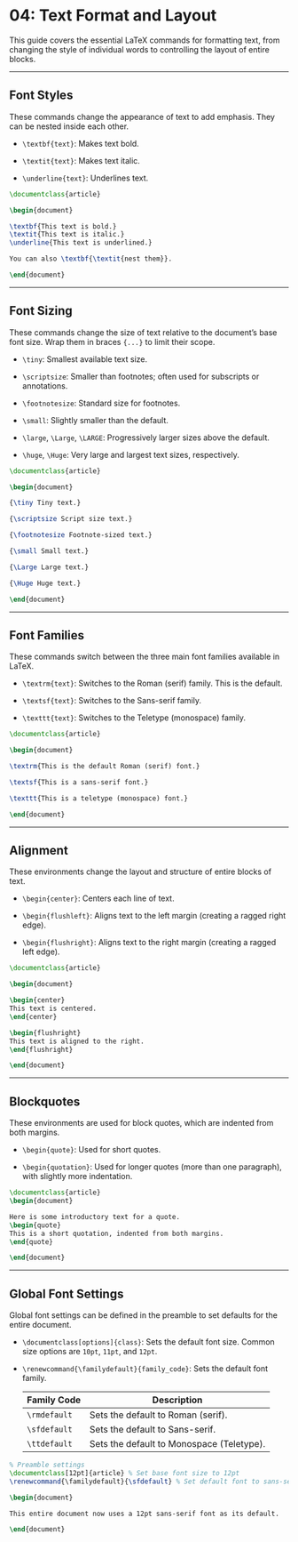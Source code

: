 # 04: Text Format and Layout

This guide covers the essential LaTeX commands for formatting text, from changing the style of individual words to controlling the layout of entire blocks.

---

## Font Styles

These commands change the appearance of text to add emphasis. They can be nested inside each other.

- `\textbf{text}`: Makes text bold.

- `\textit{text}`: Makes text italic.

- `\underline{text}`: Underlines text.

```latex
\documentclass{article}

\begin{document}

\textbf{This text is bold.}
\textit{This text is italic.}
\underline{This text is underlined.}

You can also \textbf{\textit{nest them}}.

\end{document}
```

---

## Font Sizing

These commands change the size of text relative to the document’s base font size. Wrap them in braces `{...}` to limit their scope.

- `\tiny`: Smallest available text size.

- `\scriptsize`: Smaller than footnotes; often used for subscripts or annotations.

- `\footnotesize`: Standard size for footnotes.

- `\small`: Slightly smaller than the default.

- `\large`, `\Large`, `\LARGE`: Progressively larger sizes above the default.

- `\huge`, `\Huge`: Very large and largest text sizes, respectively.

```latex
\documentclass{article}

\begin{document}

{\tiny Tiny text.}

{\scriptsize Script size text.}

{\footnotesize Footnote-sized text.}

{\small Small text.}

{\Large Large text.}

{\Huge Huge text.}

\end{document}
```

---

## Font Families

These commands switch between the three main font families available in LaTeX.

- `\textrm{text}`: Switches to the Roman (serif) family. This is the default.

- `\textsf{text}`: Switches to the Sans-serif family.

- `\texttt{text}`: Switches to the Teletype (monospace) family.

```latex
\documentclass{article}

\begin{document}

\textrm{This is the default Roman (serif) font.}

\textsf{This is a sans-serif font.}

\texttt{This is a teletype (monospace) font.}

\end{document}
```

---

## Alignment

These environments change the layout and structure of entire blocks of text.

- `\begin{center}`: Centers each line of text.
  
- `\begin{flushleft}`: Aligns text to the left margin (creating a ragged right edge).
  
- `\begin{flushright}`: Aligns text to the right margin (creating a ragged left edge).

```latex
\documentclass{article}

\begin{document}

\begin{center}
This text is centered.
\end{center}

\begin{flushright}
This text is aligned to the right.
\end{flushright}

\end{document}
```

---

## Blockquotes

These environments are used for block quotes, which are indented from both margins.

- `\begin{quote}`: Used for short quotes.

- `\begin{quotation}`: Used for longer quotes (more than one paragraph), with slightly more indentation.

```latex
\documentclass{article}
\begin{document}

Here is some introductory text for a quote.
\begin{quote}
This is a short quotation, indented from both margins.
\end{quote}

\end{document}
```

---

## Global Font Settings

Global font settings can be defined in the preamble to set defaults for the entire document.

- `\documentclass[options]{class}`: Sets the default font size. Common size options are `10pt`, `11pt`, and `12pt`.

- `\renewcommand{\familydefault}{family_code}`: Sets the default font family.

  | Family Code  | Description                               |
  | ------------ | ----------------------------------------- |
  | `\rmdefault` | Sets the default to Roman (serif).        |
  | `\sfdefault` | Sets the default to Sans-serif.           |
  | `\ttdefault` | Sets the default to Monospace (Teletype). |

```latex
% Preamble settings
\documentclass[12pt]{article} % Set base font size to 12pt
\renewcommand{\familydefault}{\sfdefault} % Set default font to sans-serif

\begin{document}

This entire document now uses a 12pt sans-serif font as its default.

\end{document}
```
